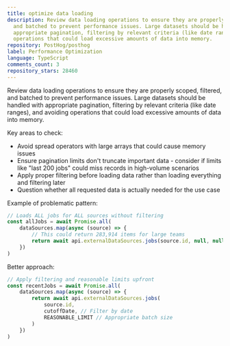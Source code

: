 ```yaml
---
title: optimize data loading
description: Review data loading operations to ensure they are properly scoped, filtered,
  and batched to prevent performance issues. Large datasets should be handled with
  appropriate pagination, filtering by relevant criteria (like date ranges), and avoiding
  operations that could load excessive amounts of data into memory.
repository: PostHog/posthog
label: Performance Optimization
language: TypeScript
comments_count: 3
repository_stars: 28460
---
```


Review data loading operations to ensure they are properly scoped, filtered, and batched to prevent performance issues. Large datasets should be handled with appropriate pagination, filtering by relevant criteria (like date ranges), and avoiding operations that could load excessive amounts of data into memory.

Key areas to check:
- Avoid spread operators with large arrays that could cause memory issues
- Ensure pagination limits don't truncate important data - consider if limits like "last 200 jobs" could miss records in high-volume scenarios
- Apply proper filtering before loading data rather than loading everything and filtering later
- Question whether all requested data is actually needed for the use case

Example of problematic pattern:
```typescript
// Loads ALL jobs for ALL sources without filtering
const allJobs = await Promise.all(
    dataSources.map(async (source) => {
        // This could return 283,914 items for large teams
        return await api.externalDataSources.jobs(source.id, null, null)
    })
)
```

Better approach:
```typescript
// Apply filtering and reasonable limits upfront
const recentJobs = await Promise.all(
    dataSources.map(async (source) => {
        return await api.externalDataSources.jobs(
            source.id, 
            cutoffDate, // Filter by date
            REASONABLE_LIMIT // Appropriate batch size
        )
    })
)
```
